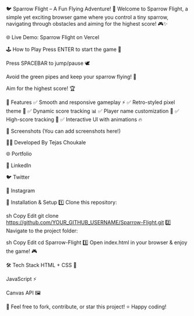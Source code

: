 🐦 Sparrow Flight – A Fun Flying Adventure! 🚀
Welcome to Sparrow Flight, a simple yet exciting browser game where you control a tiny sparrow, navigating through obstacles and aiming for the highest score! 🎮✨

🌐 Live Demo: Sparrow Flight on Vercel

🕹️ How to Play
Press ENTER to start the game 🎯

Press SPACEBAR to jump/pause 🕊️

Avoid the green pipes and keep your sparrow flying! 🌿

Aim for the highest score! 🏆

🎨 Features
✅ Smooth and responsive gameplay ⚡
✅ Retro-styled pixel theme 🎨
✅ Dynamic score tracking 📊
✅ Player name customization 📝
✅ High-score tracking 🏅
✅ Interactive UI with animations 🔥

📸 Screenshots
(You can add screenshots here!)

👨‍💻 Developed By
Tejas Choukale

🌐 Portfolio

🔗 LinkedIn

🐦 Twitter

📸 Instagram

🚀 Installation & Setup
1️⃣ Clone this repository:

sh
Copy
Edit
git clone https://github.com/YOUR_GITHUB_USERNAME/Sparrow-Flight.git
2️⃣ Navigate to the project folder:

sh
Copy
Edit
cd Sparrow-Flight
3️⃣ Open index.html in your browser & enjoy the game! 🎮

🛠️ Tech Stack
HTML + CSS 🎨

JavaScript ⚡

Canvas API 🖼️

📌 Feel free to fork, contribute, or star this project! ⭐ Happy coding!

